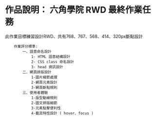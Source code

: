 # 作品說明： 六角學院 RWD 最終作業任務
 此作業目標練習設計RWD、共有768、767、568、414、320px斷點設計

        作業評分標準:
            一、語意命名設計
                1- HTML 語意結構設計
                2- CSS class 命名設計
                3- head 資訊設計
            二、網頁排版設計
                1-圖片細節處理
                2-網頁元素設計
                3-網頁斷點規則
            三、使用者體驗
                1-版型動線規則
                2-圖文排版細節
                3-元素點擊便利性
                4-載具特性設計 ( hover、focus )
